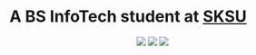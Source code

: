 # A BS InfoTech student at [SKSU](https://sksu.edu.ph)
<p align = "center">
  <img src = "http://github-profile-summary-cards.vercel.app/api/cards/profile-details?username=jmnlxh&theme=default">
  <img src = "http://github-profile-summary-cards.vercel.app/api/cards/productive-time?username=jmnlxh&theme=default&utcOffset=+8"> <img src = "http://github-profile-summary-cards.vercel.app/api/cards/stats?username=jmnlxh&theme=default"
</p>
